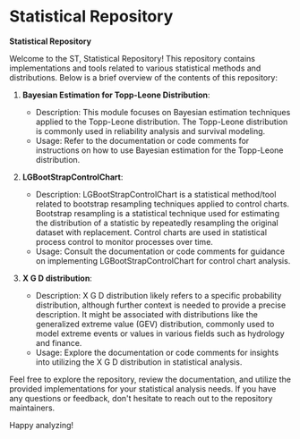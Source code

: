 # Statistical Repository 
**Statistical Repository**

Welcome to the ST, Statistical Repository! This repository contains implementations and tools related to various statistical methods and distributions. Below is a brief overview of the contents of this repository:

1. **Bayesian Estimation for Topp-Leone Distribution**:
   - Description: This module focuses on Bayesian estimation techniques applied to the Topp-Leone distribution. The Topp-Leone distribution is commonly used in reliability analysis and survival modeling.
   - Usage: Refer to the documentation or code comments for instructions on how to use Bayesian estimation for the Topp-Leone distribution.

2. **LGBootStrapControlChart**:
   - Description: LGBootStrapControlChart is a statistical method/tool related to bootstrap resampling techniques applied to control charts. Bootstrap resampling is a statistical technique used for estimating the distribution of a statistic by repeatedly resampling the original dataset with replacement. Control charts are used in statistical process control to monitor processes over time.
   - Usage: Consult the documentation or code comments for guidance on implementing LGBootStrapControlChart for control chart analysis.

3. **X G D distribution**:
   - Description: X G D distribution likely refers to a specific probability distribution, although further context is needed to provide a precise description. It might be associated with distributions like the generalized extreme value (GEV) distribution, commonly used to model extreme events or values in various fields such as hydrology and finance.
   - Usage: Explore the documentation or code comments for insights into utilizing the X G D distribution in statistical analysis.

Feel free to explore the repository, review the documentation, and utilize the provided implementations for your statistical analysis needs. If you have any questions or feedback, don't hesitate to reach out to the repository maintainers.

Happy analyzing!
